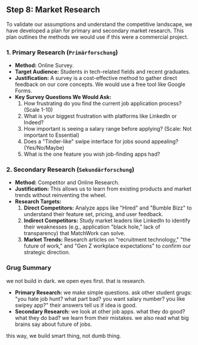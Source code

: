## Step 8: Market Research

To validate our assumptions and understand the competitive landscape, we have developed a plan for primary and secondary market research. This plan outlines the methods we would use if this were a commercial project.

### 1. Primary Research (`Primärforschung`)

- **Method:** Online Survey.
- **Target Audience:** Students in tech-related fields and recent graduates.
- **Justification:** A survey is a cost-effective method to gather direct feedback on our core concepts. We would use a free tool like Google Forms.
- **Key Survey Questions We Would Ask:**
  1.  How frustrating do you find the current job application process? (Scale 1-10)
  2.  What is your biggest frustration with platforms like LinkedIn or Indeed?
  3.  How important is seeing a salary range before applying? (Scale: Not important to Essential)
  4.  Does a "Tinder-like" swipe interface for jobs sound appealing? (Yes/No/Maybe)
  5.  What is the one feature you wish job-finding apps had?

### 2. Secondary Research (`Sekundärforschung`)

- **Method:** Competitor and Online Research.
- **Justification:** This allows us to learn from existing products and market trends without reinventing the wheel.
- **Research Targets:**
  1.  **Direct Competitors:** Analyze apps like "Hired" and "Bumble Bizz" to understand their feature set, pricing, and user feedback.
  2.  **Indirect Competitors:** Study market leaders like LinkedIn to identify their weaknesses (e.g., application "black hole," lack of transparency) that MatchWork can solve.
  3.  **Market Trends:** Research articles on "recruitment technology," "the future of work," and "Gen Z workplace expectations" to confirm our strategic direction.

### Grug Summary

we not build in dark. we open eyes first. that is research.

- **Primary Research:** we make simple questions. ask other student grugs: "you hate job hunt? what part bad? you want salary number? you like swipey app?" their answers tell us if idea is good.
- **Secondary Research:** we look at other job apps. what they do good? what they do bad? we learn from their mistakes. we also read what big brains say about future of jobs.

this way, we build smart thing, not dumb thing.
